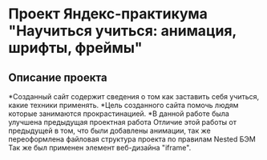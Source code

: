# __Проект Яндекс-практикума "Научиться учиться: анимация, шрифты, фреймы"__
## __Описание проекта__
*Созданный сайт содержит сведения о том как заставить себя учиться, какие техники применять.
*Цель созданного сайта помочь людям которые занимаются прокрастинацией.
*В данной работе была улучшена предыдущая проектная работа
Отличие этой работы от предыдущей в том, что были добавлены анимации, так же переоформлена файловая структура проекта по правилам Nested БЭМ
Так же был применен элемент веб-дизайна "iframe".
